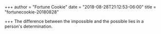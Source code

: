 +++
author = "Fortune Cookie"
date = "2018-08-28T21:12:53-06:00"
title = "fortunecookie-20180828"

+++
The difference between the impossible and the possible lies in a person's determination.